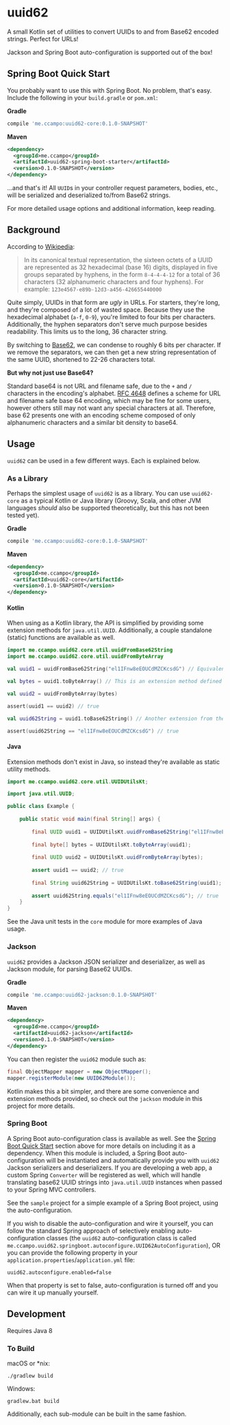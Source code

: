 # uuid62

A small Kotlin set of utilities to convert UUIDs to and from Base62 encoded strings. Perfect for URLs!

Jackson and Spring Boot auto-configuration is supported out of the box!

## Spring Boot Quick Start

You probably want to use this with Spring Boot. No problem, that's easy. Include the following in your `build.gradle` 
or `pom.xml`:

**Gradle**

```groovy
compile 'me.ccampo:uuid62-core:0.1.0-SNAPSHOT'
```

**Maven**

```xml
<dependency>
  <groupId>me.ccampo</groupId>
  <artifactId>uuid62-spring-boot-starter</artifactId>
  <version>0.1.0-SNAPSHOT</version>
</dependency>
```

...and that's it! All `UUID`s in your controller request parameters, bodies, etc., will be serialized and deserialized 
to/from Base62 strings.

For more detailed usage options and additional information, keep reading.

## Background

According to [Wikipedia](https://en.wikipedia.org/wiki/Universally_unique_identifier#Format):

> In its canonical textual representation, the sixteen octets of a UUID are represented as 32 hexadecimal (base 16) 
digits, displayed in five groups separated by hyphens, in the form `8-4-4-4-12` for a total of 36 characters (32 
alphanumeric characters and four hyphens). For example: `123e4567-e89b-12d3-a456-426655440000`

Quite simply, UUIDs in that form are _ugly_ in URLs. For starters, they're long, and they're composed of a lot of wasted
space. Because they use the hexadecimal alphabet (`a-f`, `0-9`), you're limited to four bits per characters. 
Additionally, the hyphen separators don't serve much purpose besides readability. This limits us to the long, 36
character string.

By switching to [Base62](https://www.wikidata.org/wiki/Q809817), we can condense to roughly 6 bits per character. If we
remove the separators, we can then get a new string representation of the same UUID, shortened to 22-26 characters 
total.

**But why not just use Base64?**

Standard base64 is not URL and filename safe, due to the `+` and `/` characters in the encoding's alphabet. 
[RFC 4648](https://tools.ietf.org/html/rfc4648#section-5) defines a scheme for URL and filename safe base 64 encoding,
which may be fine for some users, however others still may not want any special characters at all. Therefore, base 62 
presents one with an encoding scheme composed of only alphanumeric characters and a similar bit density to base64.

## Usage

`uuid62` can be used in a few different ways. Each is explained below.

### As a Library

Perhaps the simplest usage of `uuid62` is as a library. You can use `uuid62-core` as a typical Kotlin or Java library 
(Groovy, Scala, and other JVM languages _should_ also be supported theoretically, but this has not been tested yet).

**Gradle**

```groovy
compile 'me.ccampo:uuid62-core:0.1.0-SNAPSHOT'
```

**Maven**

```xml
<dependency>
  <groupId>me.ccampo</groupId>
  <artifactId>uuid62-core</artifactId>
  <version>0.1.0-SNAPSHOT</version>
</dependency>
```

#### Kotlin
When using as a Kotlin library, the API is simplified by providing some extension methods for `java.util.UUID`. 
Additionally, a couple standalone (static) functions are available as well.

```kotlin
import me.ccampo.uuid62.core.util.uuidFromBase62String
import me.ccampo.uuid62.core.util.uuidFromByteArray

val uuid1 = uuidFromBase62String("el1IFnw8eEOUCdMZCKcsdG") // Equivalent to beac91e2-8479-4f38-94d0-3199a0706c67

val bytes = uuid1.toByteArray() // This is an extension method defined in me.ccampo.uuid62.core.util

val uuid2 = uuidFromByteArray(bytes)

assert(uuid1 == uuid2) // true

val uuid62String = uuid1.toBase62String() // Another extension from the same package

assert(uuid62String == "el1IFnw8eEOUCdMZCKcsdG") // true
```

#### Java

Extension methods don't exist in Java, so instead they're available as static utility methods.

```java
import me.ccampo.uuid62.core.util.UUIDUtilsKt;

import java.util.UUID;

public class Example {
    
    public static void main(final String[] args) {
        
        final UUID uuid1 = UUIDUtilsKt.uuidFromBase62String("el1IFnw8eEOUCdMZCKcsdG");
        
        final byte[] bytes = UUIDUtilsKt.toByteArray(uuid1);
        
        final UUID uuid2 = UUIDUtilsKt.uuidFromByteArray(bytes);
        
        assert uuid1 == uuid2; // true
        
        final String uuid62String = UUIDUtilsKt.toBase62String(uuid1);
        
        assert uuid62String.equals("el1IFnw8eEOUCdMZCKcsdG"); // true
    }
}
```

See the Java unit tests in the `core` module for more examples of Java usage.

### Jackson

`uuid62` provides a Jackson JSON serializer and deserializer, as well as Jackson module, for parsing Base62 UUIDs.

**Gradle**

```groovy
compile 'me.ccampo:uuid62-jackson:0.1.0-SNAPSHOT'
```

**Maven**

```xml
<dependency>
  <groupId>me.ccampo</groupId>
  <artifactId>uuid62-jackson</artifactId>
  <version>0.1.0-SNAPSHOT</version>
</dependency>
```

You can then register the `uuid62` module such as:

```java
final ObjectMapper mapper = new ObjectMapper();
mapper.registerModule(new UUID62Module());
```

Kotlin makes this a bit simpler, and there are some convenience and extension methods provided, so check out the 
`jackson` module in this project for more details.


### Spring Boot

A Spring Boot auto-configuration class is available as well. See the [Spring Boot Quick Start](#spring-boot-quick-start)
section above for more details on including it as a dependency. When this module is included, a Spring Boot 
auto-configuration will be instantiated and automatically provide you with `uuid62` Jackson serializers and 
deserializers. If you are developing a web app, a custom Spring `Converter` will be registered as well, which will
handle translating base62 UUID strings into `java.util.UUID` instances when passed to your Spring MVC controllers.

See the `sample` project for a simple example of a Spring Boot project, using the auto-configuration.

If you wish to disable the auto-configuration and wire it yourself, you can follow the standard Spring approach of
selectively enabling auto-configuration classes (the `uuid62` auto-configuration class is called 
`me.ccampo.uuid62.springboot.autoconfigure.UUID62AutoConfiguration`), OR you can provide the following property in your
`application.properties`/`application.yml` file:

    uuid62.autoconfigure.enabled=false

When that property is set to false, auto-configuration is turned off and you can wire it up manually yourself.

## Development

Requires Java 8

### To Build

macOS or *nix:

    ./gradlew build

Windows:    

    gradlew.bat build
    
Additionally, each sub-module can be built in the same fashion.
